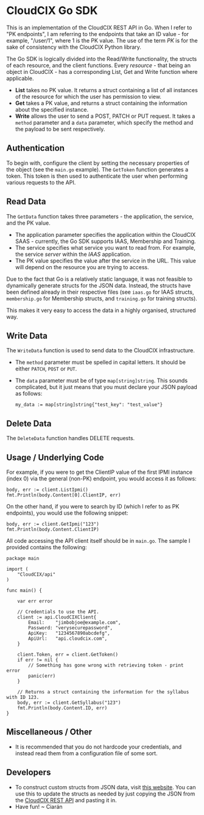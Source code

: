 # CloudCIX Go SDK

This is an implementation of the CloudCIX REST API in Go. When I refer to "PK endpoints", I am referring to the endpoints that take an ID value - for example, "/user/1", where 1 is the PK value. The use of the term *PK* is for the sake of consistency with the CloudCIX Python library.

The Go SDK is logically divided into the Read/Write functionality, the structs of each resource, and the client functions. 
Every *resource* - that being an object in CloudCIX - has a corresponding List, Get and Write function where applicable. 

- **List** takes no PK value. It returns a struct containing a list of all instances of the resource for which the user has permission to view.
- **Get** takes a PK value, and returns a struct containing the information about the specified instance.
- **Write** allows the user to send a POST, PATCH or PUT request. It takes a `method` parameter and a `data` parameter, which specify the method and the payload to be sent respectively.

## Authentication
To begin with, configure the client by setting the necessary properties of the 
object (see the `main.go` example).
The `GetToken` function generates a token. This token is then used to 
authenticate the user when performing various requests to the API.

## Read Data
The `GetData` function takes three parameters - the application, 
the service, and the PK value. 
- The application parameter specifies the application within the CloudCIX SAAS - currently, the Go SDK supports IAAS, Membership and Training.
- The service specifies what service you want to read from. For example, the service *server* within the *IAAS* application.
- The PK value specifies the value after the service in the URL. This value will depend on the resource you are trying to access.

Due to the fact that Go is a relatively static language, it was not feasible to 
dynamically generate structs for the JSON data. Instead, the structs have been
defined already in their respective files (see `iaas.go` for IAAS structs,
`membership.go` for Membership structs, and `training.go` for training structs). 

This makes it very easy to access the data in a highly organised, structured 
way.

## Write Data

The `WriteData` function is used to send data to the CloudCIX infrastructure.
- The `method` parameter must be spelled in capital letters. It should be either
  `PATCH`, `POST` or `PUT`.
- The `data` parameter must be of type `map[string]string`. This sounds
  complicated, but it just means that you must declare your JSON payload as
  follows: 
  
  ```
  my_data := map[string]string{"test_key": "test_value"}
  ```

## Delete Data 

The `DeleteData` function handles DELETE requests.

## Usage / Underlying Code

For example, if you were to get the ClientIP value of the first IPMI instance 
(index 0) via the general (non-PK) endpoint, you would access it as follows:

```
body, err := client.ListIpmi()
fmt.Println(body.Content[0].ClientIP, err)
```

On the other hand, if you were to search by ID (which I refer to as PK 
endpoints), you would use the following snippet:

```
body, err := client.GetIpmi("123")
fmt.Println(body.Content.ClientIP)
```

All code accessing the API client itself should be in `main.go`. 
The sample I provided contains the following:

```
package main

import (
	"CloudCIX/api"
)

func main() {

	var err error
	
	// Credentials to use the API.
	client := api.CloudCIXClient{
		Email:    "jimbobjoe@example.com",
		Password: "verysecurepassword",
		ApiKey:   "1234567890abcdefg",
		ApiUrl:   "api.cloudcix.com",
	}

	client.Token, err = client.GetToken()
	if err != nil {
		// Something has gone wrong with retrieving token - print error
		panic(err)
	}

	// Returns a struct containing the information for the syllabus with ID 123.
	body, err := client.GetSyllabus("123")
	fmt.Println(body.Content.ID, err)
}
```

## Miscellaneous / Other
- It is recommended that you do not hardcode your credentials, and instead read 
  them from a configuration file of some sort.

## Developers
- To construct custom structs from JSON data, visit 
  [this website](https://mholt.github.io/json-to-go/). You can use this to 
  update the structs as needed by just copying the JSON from the 
  [CloudCIX REST API](https://docs.cloudcix.com/) and pasting it in.
- Have fun! ~ Ciarán

